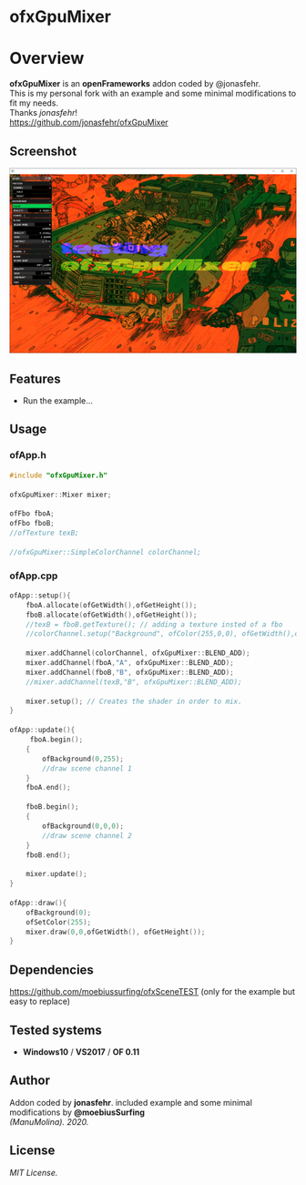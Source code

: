 ofxGpuMixer
=============================

# Overview
**ofxGpuMixer** is an **openFrameworks** addon coded by @jonasfehr.  
This is my personal fork with an example and some minimal modifications to fit my needs.  
Thanks *jonasfehr*!  
https://github.com/jonasfehr/ofxGpuMixer  

## Screenshot
![image](readme_images/Capture.PNG?raw=true "image")

## Features
- Run the example...

## Usage
 
### ofApp.h
```.cpp
#include "ofxGpuMixer.h"

ofxGpuMixer::Mixer mixer;
    
ofFbo fboA;
ofFbo fboB;
//ofTexture texB;
    
//ofxGpuMixer::SimpleColorChannel colorChannel;
```

### ofApp.cpp
```.cpp
ofApp::setup(){
    fboA.allocate(ofGetWidth(),ofGetHeight());
    fboB.allocate(ofGetWidth(),ofGetHeight());
    //texB = fboB.getTexture(); // adding a texture insted of a fbo
    //colorChannel.setup("Background", ofColor(255,0,0), ofGetWidth(),ofGetHeight());

    mixer.addChannel(colorChannel, ofxGpuMixer::BLEND_ADD);
    mixer.addChannel(fboA,"A", ofxGpuMixer::BLEND_ADD);
    mixer.addChannel(fboB,"B", ofxGpuMixer::BLEND_ADD);
    //mixer.addChannel(texB,"B", ofxGpuMixer::BLEND_ADD);

    mixer.setup(); // Creates the shader in order to mix.
}

ofApp::update(){
	 fboA.begin();
    {
        ofBackground(0,255);
        //draw scene channel 1
    }
    fboA.end();
    
    fboB.begin();
    {
        ofBackground(0,0,0);
        //draw scene channel 2
    }
    fboB.end();
    
    mixer.update();
}

ofApp::draw(){
  	ofBackground(0);
    ofSetColor(255);
    mixer.draw(0,0,ofGetWidth(), ofGetHeight());
}
```

## Dependencies
https://github.com/moebiussurfing/ofxSceneTEST (only for the example but easy to replace)

## Tested systems
- **Windows10** / **VS2017** / **OF 0.11**

## Author
Addon coded by **jonasfehr**. 
included example and some minimal modifications by **@moebiusSurfing**  
*(ManuMolina). 2020.*

## License
*MIT License.*
